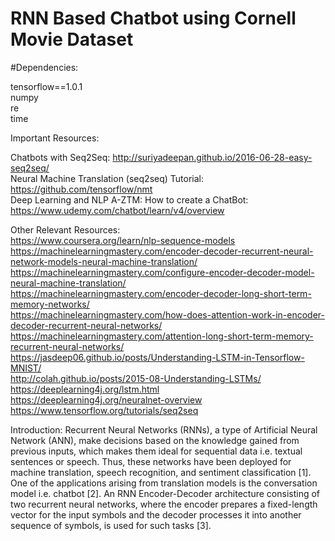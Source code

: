 # RNN Based Chatbot using Cornell Movie Dataset

#Dependencies:

tensorflow==1.0.1
<br/> numpy
<br/> re
<br/> time


Important Resources:

Chatbots with Seq2Seq: http://suriyadeepan.github.io/2016-06-28-easy-seq2seq/
<br/> Neural Machine Translation (seq2seq) Tutorial: https://github.com/tensorflow/nmt
<br/> Deep Learning and NLP A-ZTM: How to create a ChatBot: https://www.udemy.com/chatbot/learn/v4/overview


Other Relevant Resources:
<br/> https://www.coursera.org/learn/nlp-sequence-models
<br/> https://machinelearningmastery.com/encoder-decoder-recurrent-neural-network-models-neural-machine-translation/
<br/> https://machinelearningmastery.com/configure-encoder-decoder-model-neural-machine-translation/
<br/> https://machinelearningmastery.com/encoder-decoder-long-short-term-memory-networks/
<br/> https://machinelearningmastery.com/how-does-attention-work-in-encoder-decoder-recurrent-neural-networks/
<br/> https://machinelearningmastery.com/attention-long-short-term-memory-recurrent-neural-networks/
<br/> https://jasdeep06.github.io/posts/Understanding-LSTM-in-Tensorflow-MNIST/
<br/> http://colah.github.io/posts/2015-08-Understanding-LSTMs/
<br/> https://deeplearning4j.org/lstm.html
<br/> https://deeplearning4j.org/neuralnet-overview
<br/> https://www.tensorflow.org/tutorials/seq2seq

Introduction:
Recurrent Neural Networks (RNNs), a type of Artificial Neural Network (ANN),
make decisions based on the knowledge gained from previous inputs, which
makes them ideal for sequential data i.e. textual sentences or speech. Thus, these
networks have been deployed for machine translation, speech recognition, and
sentiment classification [1]. One of the applications arising from translation
models is the conversation model i.e. chatbot [2]. An RNN Encoder-Decoder
architecture consisting of two recurrent neural networks, where the encoder
prepares a fixed-length vector for the input symbols and the decoder processes it
into another sequence of symbols, is used for such tasks [3].
